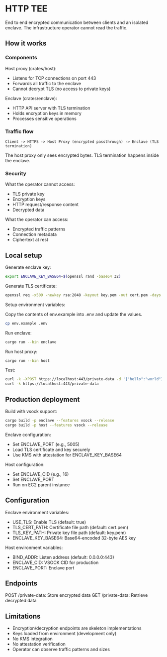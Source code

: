 # HTTP TEE

End to end encrypted communication between clients and an isolated enclave. The infrastructure operator cannot read the traffic.

## How it works

### Components

Host proxy (crates/host):
- Listens for TCP connections on port 443
- Forwards all traffic to the enclave
- Cannot decrypt TLS (no access to private keys)

Enclave (crates/enclave):
- HTTP API server with TLS termination
- Holds encryption keys in memory
- Processes sensitive operations

### Traffic flow

```
Client -> HTTPS -> Host Proxy (encrypted passthrough) -> Enclave (TLS termination)
```

The host proxy only sees encrypted bytes. TLS termination happens inside the enclave.

### Security

What the operator cannot access:
- TLS private key
- Encryption keys
- HTTP request/response content
- Decrypted data

What the operator can access:
- Encrypted traffic patterns
- Connection metadata
- Ciphertext at rest

## Local setup

Generate enclave key:
```bash
export ENCLAVE_KEY_BASE64=$(openssl rand -base64 32)
```

Generate TLS certificate:
```bash
openssl req -x509 -newkey rsa:2048 -keyout key.pem -out cert.pem -days 365 -nodes -subj "/CN=localhost"
```

Setup environment variables:

Copy the contents of env.example into .env and update the values.
```bash
cp env.example .env
```

Run enclave:
```bash
cargo run --bin enclave
```

Run host proxy:
```bash
cargo run --bin host
```

Test:
```bash
curl -k -XPOST https://localhost:443/private-data -d '{"hello":"world"}' -H 'content-type: application/json'
curl -k https://localhost:443/private-data
```

## Production deployment

Build with vsock support:
```bash
cargo build -p enclave --features vsock --release
cargo build -p host --features vsock --release
```

Enclave configuration:
- Set ENCLAVE_PORT (e.g., 5005)
- Load TLS certificate and key securely
- Use KMS with attestation for ENCLAVE_KEY_BASE64

Host configuration:
- Set ENCLAVE_CID (e.g., 16)
- Set ENCLAVE_PORT
- Run on EC2 parent instance

## Configuration

Enclave environment variables:
- USE_TLS: Enable TLS (default: true)
- TLS_CERT_PATH: Certificate file path (default: cert.pem)
- TLS_KEY_PATH: Private key file path (default: key.pem)
- ENCLAVE_KEY_BASE64: Base64-encoded 32-byte AES key

Host environment variables:
- BIND_ADDR: Listen address (default: 0.0.0.0:443)
- ENCLAVE_CID: VSOCK CID for production
- ENCLAVE_PORT: Enclave port

## Endpoints

POST /private-data: Store encrypted data
GET /private-data: Retrieve decrypted data

## Limitations

- Encryption/decryption endpoints are skeleton implementations
- Keys loaded from environment (development only)
- No KMS integration
- No attestation verification
- Operator can observe traffic patterns and sizes
